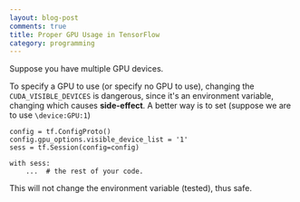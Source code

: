 ```yaml
---
layout: blog-post
comments: true
title: Proper GPU Usage in TensorFlow
category: programming
---
```


Suppose you have multiple GPU devices.

To specify a GPU to use (or specify no GPU to use), changing the `CUDA_VISIBLE_DEVICES` is dangerous, since it's an environment variable, changing which causes **side-effect**. A better way is to set (suppose we are to use `\device:GPU:1`)

    config = tf.ConfigProto()
    config.gpu_options.visible_device_list = '1'
    sess = tf.Session(config=config)
    
    with sess:
        ...  # the rest of your code.
        
This will not change the environment variable (tested), thus safe.
